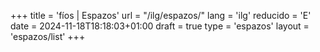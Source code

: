 +++
title = 'fíos | Espazos'
url = "/ilg/espazos/"
lang = 'ilg'
reducido = 'E'
date = 2024-11-18T18:18:03+01:00
draft = true
type = 'espazos'
layout = 'espazos/list'
+++
